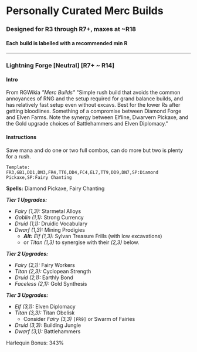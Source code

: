 # Personally Curated Merc Builds
### Designed for R3 through R7+, maxes at ~R18
#### Each build is labelled with a recommended min R

---


### Lightning Forge [Neutral] [R7+ ~ R14]
#### Intro
From RGWikia *"Merc Builds"*
"Simple rush build that avoids the common annoyances of RNG and the setup required for grand balance builds, and has relatively fast setup even without excavs. Best for the lower Rs after getting bloodlines. Something of a compromise between Diamond Forge and Elven Farms. Note the synergy between Elfline, Dwarvern Pickaxe, and the Gold upgrade choices of Battlehammers and Elven Diplomacy."
#### Instructions
Save mana and do one or two full combos, can do more but two is plenty for a rush.
```
Template:
FR3,GB1,DD1,DN3,FR4,TT6,DD4,FC4,EL7,TT9,DD9,DN7,SP:Diamond Pickaxe,SP:Fairy Chanting
```


**Spells:** Diamond Pickaxe, Fairy Chanting

***Tier 1 Upgrades:***

- *Fairy (1,3):* Starmetal Alloys
- *Goblin (1,1):* Strong Currency
- *Druid (1,1):* Druidic Vocabulary
- *Dwarf (1,3):* Mining Prodigies
  - ***Alt:*** *Elf (1,3):* Sylvan Treasure Frills (with low excavations) 
  - or *Titan (1,3)* to synergise with their *(2,3)* below.


***Tier 2 Upgrades:***

- *Fairy (2,1):* Fairy Workers
- *Titan (2,3):* Cyclopean Strength
- *Druid (2,1):* Earthly Bond
- *Faceless (2,1):* Gold Synthesis


***Tier 3 Upgrades:***

- *Elf (3,1):* Elven Diplomacy
- *Titan (3,3):* Titan Obelisk
  - Consider *Fairy (3,3)* `[FR9]` or Swarm of Fairies  
- *Druid (3,3):* Building Jungle
- *Dwarf (3,1):* Battlehammers


Harlequin Bonus: 343%
